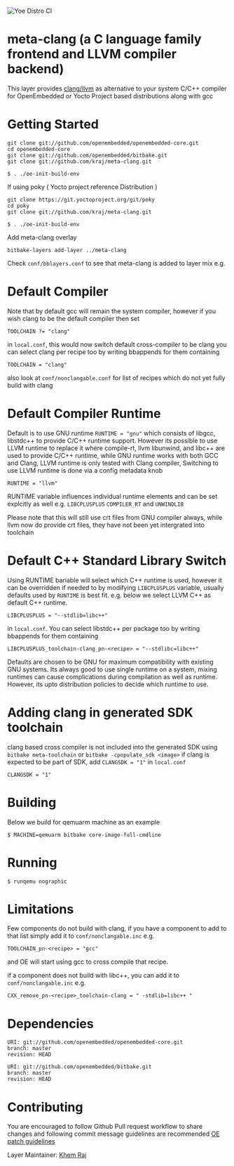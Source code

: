 ![Yoe Distro CI](https://github.com/kraj/meta-clang/workflows/Yoe%20Distro%20CI/badge.svg?branch=master)

# meta-clang (a C language family frontend and LLVM compiler backend)

This layer provides [clang/llvm](http://clang.llvm.org/) as alternative to your system
C/C++ compiler for OpenEmbedded or Yocto Project based distributions along with gcc

# Getting Started

```shell
git clone git://github.com/openembedded/openembedded-core.git
cd openembedded-core
git clone git://github.com/openembedded/bitbake.git
git clone git://github.com/kraj/meta-clang.git

$ . ./oe-init-build-env
```
If using poky ( Yocto project reference Distribution )

```shell
git clone https://git.yoctoproject.org/git/poky
cd poky
git clone git://github.com/kraj/meta-clang.git

$ . ./oe-init-build-env
```

Add meta-clang overlay
```
bitbake-layers add-layer ../meta-clang
```

Check `conf/bblayers.conf` to see that meta-clang is added to layer mix e.g.

# Default Compiler

Note that by default gcc will remain the system compiler, however if you wish
clang to be the default compiler then set

```shell
TOOLCHAIN ?= "clang"
```

in `local.conf`, this would now switch default cross-compiler to be clang 
you can select clang per recipe too by writing bbappends for them containing

```shell
TOOLCHAIN = "clang"
```
also look at `conf/nonclangable.conf` for list of recipes which do not yet fully
build with clang

# Default Compiler Runtime

Default is to use GNU runtime `RUNTIME = "gnu"` which consists of libgcc, libstdc++ to provide C/C++
runtime support. However its possible to use LLVM runtime to replace it where
compile-rt, llvm libunwind, and libc++ are used to provide C/C++ runtime, while
GNU runtime works with both GCC and Clang, LLVM runtime is only tested with Clang
compiler, Switching to use LLVM runtime is done via a config metadata knob

```shell
RUNTIME = "llvm"
```

RUNTIME variable influences individual runtime elements and can be set explcitly as well
e.g. `LIBCPLUSPLUS` `COMPILER_RT` and `UNWINDLIB`

Please note that this will still use crt files from GNU compiler always, while llvm now
do provide crt files, they have not been yet intergrated into toolchain

# Default C++ Standard Library Switch

Using RUNTIME bariable will select which C++ runtime is used, however it can be overridden
if needed to by modifying `LIBCPLUSPLUS` variable, usually defaults used by `RUNTIME` is
best fit. e.g. below we select LLVM C++ as default C++ runtime.

```shell
LIBCPLUSPLUS = "--stdlib=libc++"
```

in `local.conf`.
You can select libstdc++ per package too by writing bbappends for them containing

```shell
LIBCPLUSPLUS_toolchain-clang_pn-<recipe> = "--stdlibc=libc++"
```
Defaults are chosen to be GNU for maximum compatibility with existing GNU systems. Its always
good to use single runtime on a system, mixing runtimes can cause complications during
compilation as well as runtime. However, its upto distribution policies to decide which runtime
to use.

# Adding clang in generated SDK toolchain

clang based cross compiler is not included into the generated SDK using `bitbake meta-toolchain` or
`bitbake -cpopulate_sdk <image>` if clang is expected to be part of SDK, add `CLANGSDK = "1"`
in `local.conf`

```shell
CLANGSDK = "1"
```

# Building

Below we build for qemuarm machine as an example

```shell
$ MACHINE=qemuarm bitbake core-image-full-cmdline
```
# Running

```shell
$ runqemu nographic
```

# Limitations

Few components do not build with clang, if you have a component to add to that list
simply add it to `conf/nonclangable.inc` e.g.

```shell
TOOLCHAIN_pn-<recipe> = "gcc"
```

and OE will start using gcc to cross compile that recipe.

if a component does not build with libc++, you can add it to `conf/nonclangable.inc` e.g.

```shell
CXX_remove_pn-<recipe>_toolchain-clang = " -stdlib=libc++ "
```

# Dependencies

```shell
URI: git://github.com/openembedded/openembedded-core.git
branch: master
revision: HEAD

URI: git://github.com/openembedded/bitbake.git
branch: master
revision: HEAD
```

# Contributing

You are encouraged to follow Github Pull request workflow
to share changes and following commit message guidelines are recommended [OE patch guidelines](https://www.openembedded.org/wiki/Commit_Patch_Message_Guidelines)

Layer Maintainer: [Khem Raj](<mailto:raj.khem@gmail.com>)
